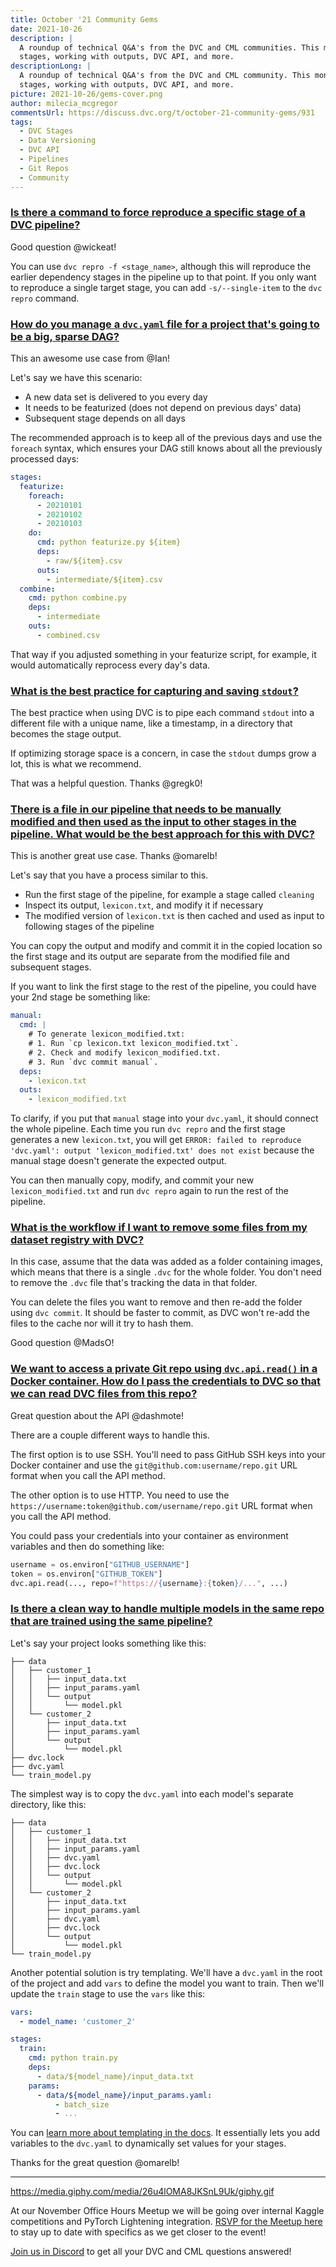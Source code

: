 ```yaml
---
title: October '21 Community Gems
date: 2021-10-26
description: |
  A roundup of technical Q&A's from the DVC and CML communities. This month: DVC
  stages, working with outputs, DVC API, and more.
descriptionLong: |
  A roundup of technical Q&A's from the DVC and CML community. This month: DVC
  stages, working with outputs, DVC API, and more.
picture: 2021-10-26/gems-cover.png
author: milecia_mcgregor
commentsUrl: https://discuss.dvc.org/t/october-21-community-gems/931
tags:
  - DVC Stages
  - Data Versioning
  - DVC API
  - Pipelines
  - Git Repos
  - Community
---
```


### [Is there a command to force reproduce a specific stage of a DVC pipeline?](https://discord.com/channels/485586884165107732/563406153334128681/893056918699008000)

Good question @wickeat!

You can use `dvc repro -f <stage_name>`, although this will reproduce the
earlier dependency stages in the pipeline up to that point. If you only want to
reproduce a single target stage, you can add `-s/--single-item` to the
`dvc repro` command.

### [How do you manage a `dvc.yaml` file for a project that's going to be a big, sparse DAG?](https://discord.com/channels/485586884165107732/563406153334128681/893487527749623859)

This an awesome use case from @Ian!

Let's say we have this scenario:

- A new data set is delivered to you every day
- It needs to be featurized (does not depend on previous days' data)
- Subsequent stage depends on all days

The recommended approach is to keep all of the previous days and use the
`foreach` syntax, which ensures your DAG still knows about all the previously
processed days:

```yaml
stages:
  featurize:
    foreach:
      - 20210101
      - 20210102
      - 20210103
    do:
      cmd: python featurize.py ${item}
      deps:
        - raw/${item}.csv
      outs:
        - intermediate/${item}.csv
  combine:
    cmd: python combine.py
    deps:
      - intermediate
    outs:
      - combined.csv
```

That way if you adjusted something in your featurize script, for example, it
would automatically reprocess every day's data.

### [What is the best practice for capturing and saving `stdout`?](https://discord.com/channels/485586884165107732/563406153334128681/893903023355613214)

The best practice when using DVC is to pipe each command `stdout` into a
different file with a unique name, like a timestamp, in a directory that becomes
the stage output.

If optimizing storage space is a concern, in case the `stdout` dumps grow a lot,
this is what we recommend.

That was a helpful question. Thanks @gregk0!

### [There is a file in our pipeline that needs to be manually modified and then used as the input to other stages in the pipeline. What would be the best approach for this with DVC?](https://discord.com/channels/485586884165107732/563406153334128681/894577842363445308)

This is another great use case. Thanks @omarelb!

Let's say that you have a process similar to this.

- Run the first stage of the pipeline, for example a stage called `cleaning`
- Inspect its output, `lexicon.txt`, and modify it if necessary
- The modified version of `lexicon.txt` is then cached and used as input to
  following stages of the pipeline

You can copy the output and modify and commit it in the copied location so the
first stage and its output are separate from the modified file and subsequent
stages.

If you want to link the first stage to the rest of the pipeline, you could have
your 2nd stage be something like:

```yaml
manual:
  cmd: |
    # To generate lexicon_modified.txt:
    # 1. Run `cp lexicon.txt lexicon_modified.txt`.
    # 2. Check and modify lexicon_modified.txt.
    # 3. Run `dvc commit manual`.
  deps:
    - lexicon.txt
  outs:
    - lexicon_modified.txt
```

To clarify, if you put that `manual` stage into your `dvc.yaml`, it should
connect the whole pipeline. Each time you run `dvc repro` and the first stage
generates a new `lexicon.txt`, you will get
`ERROR: failed to reproduce 'dvc.yaml': output 'lexicon_modified.txt' does not exist`
because the manual stage doesn't generate the expected output.

You can then manually copy, modify, and commit your new `lexicon_modified.txt`
and run `dvc repro` again to run the rest of the pipeline.

### [What is the workflow if I want to remove some files from my dataset registry with DVC?](https://discord.com/channels/485586884165107732/485596304961962003/895192983366942740)

In this case, assume that the data was added as a folder containing images,
which means that there is a single `.dvc` for the whole folder. You don't need
to remove the `.dvc` file that's tracking the data in that folder.

You can delete the files you want to remove and then re-add the folder using
`dvc commit`. It should be faster to commit, as DVC won't re-add the files to
the cache nor will it try to hash them.

Good question @MadsO!

### [We want to access a private Git repo using `dvc.api.read()` in a Docker container. How do I pass the credentials to DVC so that we can read DVC files from this repo?](https://discord.com/channels/485586884165107732/485596304961962003/894533078389784577)

Great question about the API @dashmote!

There are a couple different ways to handle this.

The first option is to use SSH. You'll need to pass GitHub SSH keys into your
Docker container and use the `git@github.com:username/repo.git` URL format when
you call the API method.

The other option is to use HTTP. You need to use the
`https://username:token@github.com/username/repo.git` URL format when you call
the API method.

You could pass your credentials into your container as environment variables and
then do something like:

```python
username = os.environ["GITHUB_USERNAME"]
token = os.environ["GITHUB_TOKEN"]
dvc.api.read(..., repo=f"https://{username}:{token}/...", ...)
```

### [Is there a clean way to handle multiple models in the same repo that are trained using the same pipeline?](https://discord.com/channels/485586884165107732/563406153334128681/895368479853649930)

Let's say your project looks something like this:

```dvc
├── data
│   ├── customer_1
│   │   ├── input_data.txt
│   │   ├── input_params.yaml
│   │   └── output
│   │       └── model.pkl
│   └── customer_2
│       ├── input_data.txt
│       ├── input_params.yaml
│       └── output
│           └── model.pkl
├── dvc.lock
├── dvc.yaml
└── train_model.py
```

The simplest way is to copy the `dvc.yaml` into each model's separate directory,
like this:

```dvc
├── data
│   ├── customer_1
│   │   ├── input_data.txt
│   │   ├── input_params.yaml
│   │   ├── dvc.yaml
│   │   ├── dvc.lock
│   │   └── output
│   │       └── model.pkl
│   └── customer_2
│       ├── input_data.txt
│       ├── input_params.yaml
│       ├── dvc.yaml
│       ├── dvc.lock
│       └── output
│           └── model.pkl
└── train_model.py
```

Another potential solution is try templating. We'll have a `dvc.yaml` in the
root of the project and add `vars` to define the model you want to train. Then
we'll update the `train` stage to use the `vars` like this:

```yaml
vars:
  - model_name: 'customer_2'

stages:
  train:
    cmd: python train.py
    deps:
      - data/${model_name}/input_data.txt
    params:
      - data/${model_name}/input_params.yaml:
          - batch_size
          - ...
```

You can
[learn more about templating in the docs](https://dvc.org/doc/user-guide/project-structure/pipelines-files#templating).
It essentially lets you add variables to the `dvc.yaml` to dynamically set
values for your stages.

Thanks for the great question @omarelb!

---

https://media.giphy.com/media/26u4lOMA8JKSnL9Uk/giphy.gif

At our November Office Hours Meetup we will be going over internal Kaggle
competitions and PyTorch Lightening integration.
[RSVP for the Meetup here](https://www.meetup.com/DVC-Community-Virtual-Meetups/events/281355245/)
to stay up to date with specifics as we get closer to the event!

[Join us in Discord](https://discord.com/invite/dvwXA2N) to get all your DVC and
CML questions answered!
